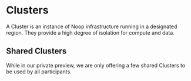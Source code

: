 # Clusters

A Cluster is an instance of Noop infrastructure running in a designated region. They provide a high degree of isolation for compute and data.

## Shared Clusters

While in our private preview, we are only offering a few shared Clusters to be used by all participants.
